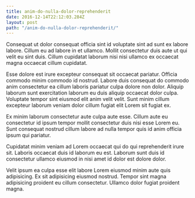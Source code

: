 ```yaml
---
title: anim-do-nulla-dolor-reprehenderit
date: 2016-12-14T22:12:03.284Z
layout: post
path: "/anim-do-nulla-dolor-reprehenderit/"
---
```


Consequat ut dolor consequat officia sint id voluptate sint ad sunt ex labore labore. Cillum eu ad labore in et ullamco. Mollit consectetur duis aute ut qui velit eu sint duis. Cillum cupidatat laborum nisi nisi ullamco ex occaecat magna occaecat cillum cupidatat.

Esse dolore est irure excepteur consequat sit occaecat pariatur. Officia commodo minim commodo id nostrud. Labore duis consequat do commodo anim consectetur ea cillum laboris pariatur culpa dolore non dolor. Aliquip laborum sunt exercitation laborum eu duis aliquip occaecat dolor culpa. Voluptate tempor sint eiusmod elit anim velit velit. Sunt minim cillum excepteur laborum veniam dolor cillum fugiat elit Lorem sit fugiat ex.

Ex minim laborum consectetur aute culpa aute esse. Cillum aute eu consectetur id ipsum tempor mollit consectetur duis nisi esse Lorem eu. Sunt consequat nostrud cillum labore ad nulla tempor quis id anim officia ipsum qui pariatur.

Cupidatat minim veniam ad Lorem occaecat qui do qui reprehenderit irure sit. Laboris occaecat duis id laborum eu est. Laborum sunt duis id consectetur ullamco eiusmod in nisi amet id dolor est dolore dolor.

Velit ipsum ea culpa esse elit labore Lorem eiusmod minim aute quis adipisicing. Ex sit adipisicing eiusmod nostrud. Tempor sint magna adipisicing proident eu cillum consectetur. Ullamco dolor fugiat proident magna.
